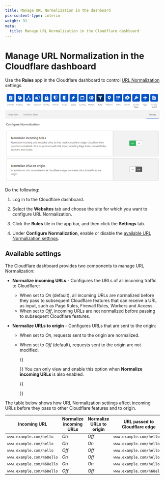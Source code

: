 ```yaml
---
title: Manage URL Normalization in the dashboard
pcx-content-type: interim
weight: 31
meta:
  title: Manage URL Normalization in the Cloudflare dashboard
---
```


# Manage URL Normalization in the Cloudflare dashboard

Use the **Rules** app in the Cloudflare dashboard to control [URL Normalization](/normalization) settings.

![Configure Normalization](../static/normalization/url-normalization-settings.png)

Do the following:

1. Log in to the Cloudflare dashboard.

1. Select the **Websites** tab and choose the site for which you want to configure URL Normalization.

1. Click the **Rules** tile in the app bar, and then click the **Settings** tab.

1. Under **Configure Normalization**, enable or disable the [available URL Normalization settings](#available-settings).

## Available settings

The Cloudflare dashboard provides two components to manage URL Normalization:

- **Normalize incoming URLs** - Configures the URLs of all incoming traffic to Cloudflare:

  - When set to _On_ (default), all incoming URLs are normalized before they pass to subsequent Cloudflare features that can receive a URL as input, such as Page Rules, Firewall Rules, Workers and Access.
  - When set to _Off_, incoming URLs are not normalized before passing to subsequent Cloudflare features.

- **Normalize URLs to origin** - Configures URLs that are sent to the origin:

  - When set to _On_, requests sent to the origin are normalized.
  - When set to _Off_ (default), requests sent to the origin are not modified.

    {{<Aside type="note" header="Note">}}
  You can only view and enable this option when **Normalize incoming URLs** is also enabled.

    {{</Aside>}}

The table below shows how URL Normalization settings affect incoming URLs before they pass to other Cloudflare features and to origin.

<TableWrap>

| Incoming URL              | Normalize incoming URLs | Normalize URLs to origin | URL passed to Cloudflare edge | URL passed to origin      |
| ------------------------- | ----------------------- | ------------------------ | ----------------------------- | ------------------------- |
| `www.example.com/hello`   | _On_                    | _Off_                    | `www.example.com/hello`       | `www.example.com/hello`   |
| `www.example.com/hello`   | _On_                    | _On_                     | `www.example.com/hello`       | `www.example.com/hello`   |
| `www.example.com/hello`   | _Off_                   | _Off_                    | `www.example.com/hello`       | `www.example.com/hello`   |
| `www.example.com/%68ello` | _On_                    | _Off_                    | `www.example.com/hello`       | `www.example.com/%68ello` |
| `www.example.com/%68ello` | _On_                    | _On_                     | `www.example.com/hello`       | `www.example.com/hello`   |
| `www.example.com/%68ello` | _Off_                   | _Off_                    | `www.example.com/%68ello`     | `www.example.com/%68ello` |

</TableWrap>